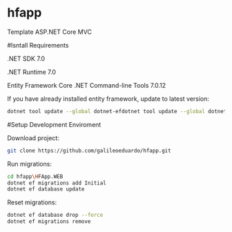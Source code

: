# hfapp
Template ASP.NET Core MVC

#Isntall Requirements

.NET SDK 7.0

.NET Runtime 7.0

Entity Framework Core .NET Command-line Tools 7.0.12

If you have already installed entity framework, update to latest version:
```bash
dotnet tool update --global dotnet-efdotnet tool update --global dotnet-ef
```

#Setup Development Enviroment

Download project:
```bash
git clone https://github.com/galileoeduardo/hfapp.git
```

Run migrations:
```bash
cd hfapp\HFApp.WEB
dotnet ef migrations add Initial
dotnet ef database update
```
Reset migrations:
```bash
dotnet ef database drop --force
dotnet ef migrations remove
```
